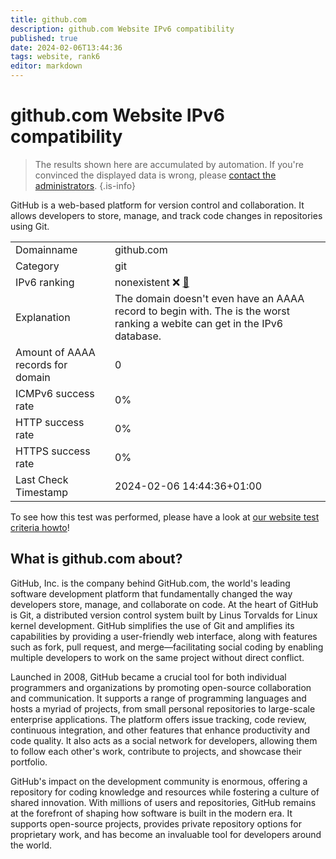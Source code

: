 ```yaml
---
title: github.com
description: github.com Website IPv6 compatibility
published: true
date: 2024-02-06T13:44:36
tags: website, rank6
editor: markdown
---
```


# github.com Website IPv6 compatibility

> The results shown here are accumulated by automation. If you're convinced the displayed data is wrong, please [contact the administrators](/howto/chat). 
{.is-info}

GitHub is a web-based platform for version control and collaboration. It allows developers to store, manage, and track code changes in repositories using Git.


|   |   |
| - | - |
| Domainname | github.com
| Category | git |
| IPv6 ranking | nonexistent :x: [🔗](/howto/ranking) |
| Explanation | The domain doesn't even have an AAAA record to begin with. The is the worst ranking a webite can get in the IPv6 database. |
| Amount of AAAA records for domain | 0 |
| ICMPv6 success rate | 0%|
| HTTP success rate | 0% |
| HTTPS success rate | 0% |
| Last Check Timestamp | 2024-02-06 14:44:36+01:00 |

To see how this test was performed, please have a look at [our website test criteria howto](/howto/testcriteria/website)!


## What is github.com about?
GitHub, Inc. is the company behind GitHub.com, the world's leading software development platform that fundamentally changed the way developers store, manage, and collaborate on code. At the heart of GitHub is Git, a distributed version control system built by Linus Torvalds for Linux kernel development. GitHub simplifies the use of Git and amplifies its capabilities by providing a user-friendly web interface, along with features such as fork, pull request, and merge—facilitating social coding by enabling multiple developers to work on the same project without direct conflict.

Launched in 2008, GitHub became a crucial tool for both individual programmers and organizations by promoting open-source collaboration and communication. It supports a range of programming languages and hosts a myriad of projects, from small personal repositories to large-scale enterprise applications. The platform offers issue tracking, code review, continuous integration, and other features that enhance productivity and code quality. It also acts as a social network for developers, allowing them to follow each other's work, contribute to projects, and showcase their portfolio.

GitHub's impact on the development community is enormous, offering a repository for coding knowledge and resources while fostering a culture of shared innovation. With millions of users and repositories, GitHub remains at the forefront of shaping how software is built in the modern era. It supports open-source projects, provides private repository options for proprietary work, and has become an invaluable tool for developers around the world.


